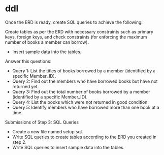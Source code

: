 # ddl

Once the ERD is ready, create SQL queries to achieve the following:

Create tables as per the ERD with necessary constraints such as primary keys, foreign keys, and check constraints (for enforcing the maximum number of books a member can borrow).

- Insert sample data into the tables.

Answer this questions:

- Query 1: List the titles of books borrowed by a member (identified by a specific Member_ID).
- Query 2: Find out the members who have borrowed books but have not returned yet.
- Query 3: Find out the total number of books borrowed by a member (identified by a specific Member_ID).
- Query 4: List the books which were not returned in good condition.
- Query 5: Identify members who have borrowed more than one book at a time.

Submissions of Step 3: SQL Queries

- Create a new file named setup.sql.
- Write SQL queries to create tables according to the ERD you created in step 2.
- Write SQL queries to insert sample data into the tables.
